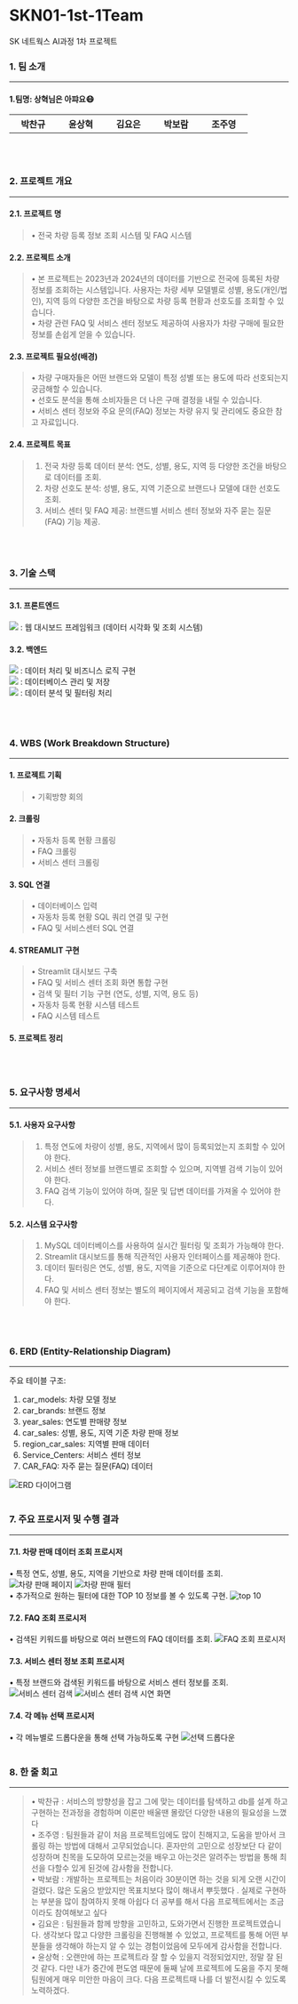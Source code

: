 # SKN01-1st-1Team
SK 네트웍스 AI과정 1차 프로젝트


### 1. 팀 소개
<hr>

#### 1.팀명: 상혁님은 아퍄요😷<br>

<table>
  <tr>
    <th>&nbsp;&nbsp; 박찬규 &nbsp;&nbsp;</th>
    <th>&nbsp;&nbsp; 윤상혁 &nbsp;&nbsp;</th>
    <th>&nbsp;&nbsp; 김요은 &nbsp;&nbsp;</th>
    <th>&nbsp;&nbsp; 박보람 &nbsp;&nbsp;</th>
    <th>&nbsp;&nbsp; 조주영 &nbsp;&nbsp;</th>
  </tr>
</table>
<br><br>

### 2. 프로젝트 개요
<hr>

#### 2.1. 프로젝트 명
<blockquote>
•	전국 차량 등록 정보 조회 시스템 및 FAQ 시스템
</blockquote>

#### 2.2. 프로젝트 소개
<blockquote>
•	본 프로젝트는 2023년과 2024년의 데이터를 기반으로 전국에 등록된 차량 정보를 조회하는 시스템입니다. 사용자는 차량 세부 모델별로 성별, 용도(개인/법인), 지역 등의 다양한 조건을 바탕으로 차량 등록 현황과 선호도를 조회할 수 있습니다.<br>
•	차량 관련 FAQ 및 서비스 센터 정보도 제공하여 사용자가 차량 구매에 필요한 정보를 손쉽게 얻을 수 있습니다.<br>
</blockquote>

#### 2.3. 프로젝트 필요성(배경)
<blockquote>
•	차량 구매자들은 어떤 브랜드와 모델이 특정 성별 또는 용도에 따라 선호되는지 궁금해할 수 있습니다.<br>
•	선호도 분석을 통해 소비자들은 더 나은 구매 결정을 내릴 수 있습니다.<br>
•	서비스 센터 정보와 주요 문의(FAQ) 정보는 차량 유지 및 관리에도 중요한 참고 자료입니다.<br>
</blockquote>

#### 2.4. 프로젝트 목표
<blockquote>

1.	전국 차량 등록 데이터 분석: 연도, 성별, 용도, 지역 등 다양한 조건을 바탕으로 데이터를 조회.
2.	차량 선호도 분석: 성별, 용도, 지역 기준으로 브랜드나 모델에 대한 선호도 조회.
3.	서비스 센터 및 FAQ 제공: 브랜드별 서비스 센터 정보와 자주 묻는 질문(FAQ) 기능 제공.
</blockquote>
<br><br>

### 3. 기술 스택
<hr>

#### 3.1. 프론트엔드
	
<div>
<img src="http://img.shields.io/badge/Streamlit-FF4B4B?style=flat&logo=Streamlit&logoColor=white"> :  웹 대시보드 프레임워크 (데이터 시각화 및 조회 시스템)
</div> 

#### 3.2. 백엔드

<div>
<img src="https://img.shields.io/badge/Python-3776AB?style=flat-square&logo=Python&logoColor=white"> : 데이터 처리 및 비즈니스 로직 구현
</div> 
<div>
<img src="https://img.shields.io/badge/mysql-4479A1?style=flat-square&logo=MySQL&logoColor=white"> : 데이터베이스 관리 및 저장
</div> 
<div>
<img src="http://img.shields.io/badge/Pandas-150458?style=flat&logo=Pandas&logoColor=white"> : 데이터 분석 및 필터링 처리
</div> 

<br><br>

### 4. WBS (Work Breakdown Structure)
<hr>

####	1.	프로젝트 기획
<blockquote>
•	기획방향 회의
</blockquote>

#### 	2.	크롤링
<blockquote>
•	자동차 등록 현황 크롤링<br>
•	FAQ 크롤링<br>
•	서비스 센터 크롤링
</blockquote>

####	3.	SQL 연결
<blockquote>
•	데이터베이스 입력<br>
•	자동차 등록 현황 SQL 쿼리 연결 및 구현<br>
•	FAQ 및 서비스센터 SQL 연결
</blockquote>

####	4.	STREAMLIT 구현
<blockquote>
•	Streamlit 대시보드 구축<br>
•	FAQ 및 서비스 센터 조회 화면 통합 구현<br>
•	검색 및 필터 기능 구현 (연도, 성별, 지역, 용도 등)<br>
•	자동차 등록 현황 시스템 테스트<br>
•	FAQ 시스템 테스트
</blockquote>

####	5. 프로젝트 정리


<br><br>

### 5. 요구사항 명세서
<hr>

#### 5.1. 사용자 요구사항
<blockquote>

1.	특정 연도에 차량이 성별, 용도, 지역에서 많이 등록되었는지 조회할 수 있어야 한다.
2.	서비스 센터 정보를 브랜드별로 조회할 수 있으며, 지역별 검색 기능이 있어야 한다.
3.	FAQ 검색 기능이 있어야 하며, 질문 및 답변 데이터를 가져올 수 있어야 한다.
</blockquote>

#### 5.2. 시스템 요구사항
<blockquote>

1.	MySQL 데이터베이스를 사용하여 실시간 필터링 및 조회가 가능해야 한다.
2.	Streamlit 대시보드를 통해 직관적인 사용자 인터페이스를 제공해야 한다.
3.	데이터 필터링은 연도, 성별, 용도, 지역을 기준으로 다단계로 이루어져야 한다.
4.	FAQ 및 서비스 센터 정보는 별도의 페이지에서 제공되고 검색 기능을 포함해야 한다.
</blockquote>

<br><br>

### 6. ERD (Entity-Relationship Diagram)
<hr>

주요 테이블 구조:<br>
1.	car_models: 차량 모델 정보 <br>
2.	car_brands: 브랜드 정보 <br>
3.	year_sales: 연도별 판매량 정보 <br>
4.	car_sales: 성별, 용도, 지역 기준 차량 판매 정보 <br>
5.	region_car_sales: 지역별 판매 데이터 <br>
6.	Service_Centers: 서비스 센터 정보 <br>
7.	CAR_FAQ: 자주 묻는 질문(FAQ) 데이터 <br>

![ERD 다이어그램](https://github.com/thanGyuPark/SKN05-1nd-1Team/blob/main/pj1erd.png)
<br><br>


### 7. 주요 프로시저 및 수행 결과
<hr>

#### 7.1. 차량 판매 데이터 조회 프로시저

•	특정 연도, 성별, 용도, 지역을 기반으로 차량 판매 데이터를 조회.<br>
![차량 판매 페이지](https://github.com/SKNETWORKS-FAMILY-AICAMP/SKN05-1nd-1Team/blob/main/image/Dashboardview.png)
![차량 판매 필터](https://github.com/SKNETWORKS-FAMILY-AICAMP/SKN05-1nd-1Team/blob/main/image/Sidebar.png)<br>
•	추가적으로 원하는 필터에 대한 TOP 10 정보를 볼 수 있도록 구현.
![top 10](https://github.com/SKNETWORKS-FAMILY-AICAMP/SKN05-1nd-1Team/blob/main/image/top10sorting.png)

#### 7.2. FAQ 조회 프로시저

•	검색된 키워드를 바탕으로 여러 브랜드의 FAQ 데이터를 조회.
![FAQ 조회 프로시저](https://github.com/SKNETWORKS-FAMILY-AICAMP/SKN05-1nd-1Team/blob/main/image/FAQsearching.png)

#### 7.3. 서비스 센터 정보 조회 프로시저

•	특정 브랜드와 검색된 키워드를 바탕으로 서비스 센터 정보를 조회.
![서비스 센터 검색](https://github.com/SKNETWORKS-FAMILY-AICAMP/SKN05-1nd-1Team/blob/main/image/SCsearching.png)
![서비스 센터 검색 시연 화면](https://github.com/SKNETWORKS-FAMILY-AICAMP/SKN05-1nd-1Team/blob/main/image/SCspecific.png)
    

#### 7.4. 각 메뉴 선택 프로시저

•	각 메뉴별로 드롭다운을 통해 선택 가능하도록 구현
![선택 드롭다운](https://github.com/SKNETWORKS-FAMILY-AICAMP/SKN05-1nd-1Team/blob/main/image/Selectservice.png)
<br><br>

### 8. 한 줄 회고
<hr>
<blockquote>

•	박찬규 : 서비스의 방향성을 잡고 그에 맞는 데이터를 탐색하고 db를 설계 하고 구현하는 전과정을 경험하며 이론만 배울땐 몰랐던 다양한 내용의 필요성을 느꼈다<br>
•	조주영 : 팀원들과 같이 처음 프로젝트임에도 많이 친해지고, 도움을 받아서 크롤링 하는 방법에 대해서 고무되었습니다. 혼자만의 고민으로 성장보단  다 같이 성장하며 친목을 도모하여 모르는것을 배우고 아는것은 알려주는 방법을 통해 최선을 다할수 있게 된것에 감사함을 전합니다.<br>
•	박보람 : 개발하는 프로젝트는 처음이라 30분이면 하는 것을 되게 오랜 시간이 걸렸다. 많은 도움으 받았지만 목표치보다 많이 해내서 뿌듯했다 . 실제로 구현하는 부분을 많이 참여하지 못해 아쉽다 더 공부를 해서 다음 프로젝트에서는 조금이라도 참여해보고 싶다<br>
•	김요은 : 팀원들과 함께 방향을 고민하고, 도와가면서 진행한 프로젝트였습니다. 생각보다 많고 다양한 크롤링을 진행해볼 수 있었고, 프로젝트를 통해 어떤 부분들을 생각해야 하는지 알 수 있는 경험이었음에 모두에게 감사함을 전합니다.<br>
•	윤상혁 : 오랜만에 하는 프로젝트라 잘 할 수 있을지 걱정되었지만, 정말 잘 된 것 같다. 다만 내가 중간에 편도염 때문에 둘째 날에  프로젝트에 도움을 주지 못해 팀원에게 매우 미안한 마음이 크다. 다음 프로젝트때 나를 더 발전시킬 수 있도록 노력하겠다.
</blockquote>
